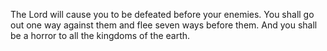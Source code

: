 The Lord will cause you to be defeated before your enemies. You shall go out one way against them and flee seven ways before them. And you shall be a horror to all the kingdoms of the earth.
